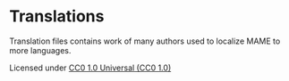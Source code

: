 # **Translations** #

Translation files contains work of many authors used to localize MAME to more languages.

Licensed under [CC0 1.0 Universal (CC0 1.0)](https://creativecommons.org/publicdomain/zero/1.0/)